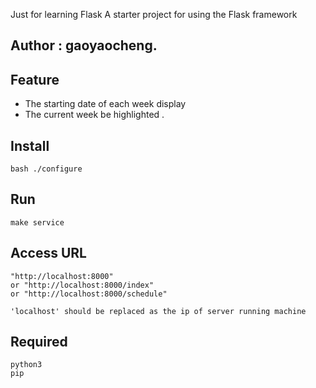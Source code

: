 
Just for learning Flask
A starter project for using the Flask framework

## Author : gaoyaocheng.

## Feature
  * The starting date of each week display
  * The current week be highlighted . 

## Install 
    bash ./configure 

## Run
    make service

## Access URL
    "http://localhost:8000"
    or "http://localhost:8000/index"
    or "http://localhost:8000/schedule"

    'localhost' should be replaced as the ip of server running machine

## Required
    python3
    pip
